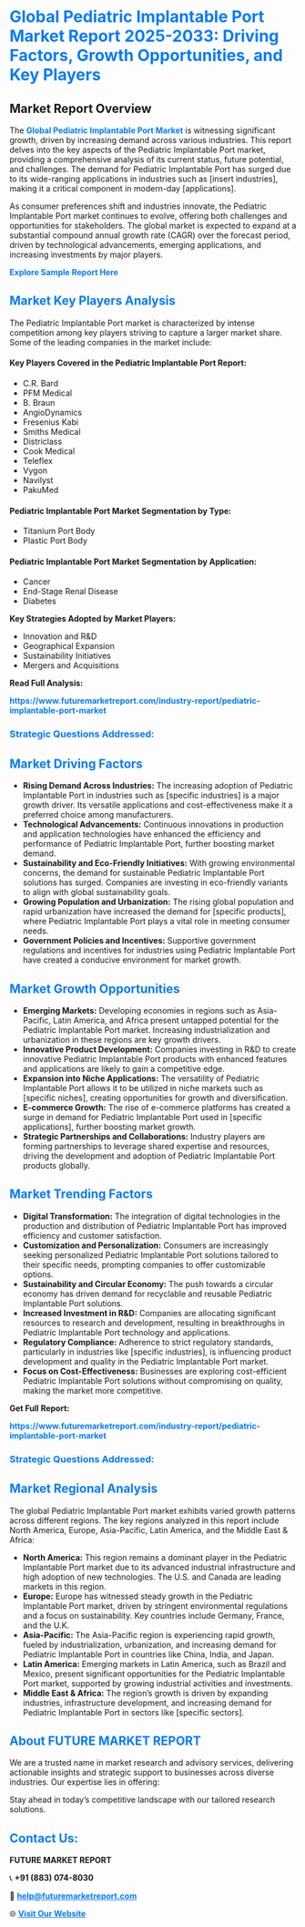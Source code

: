 <h1 style="color: #007BFF;">Global Pediatric Implantable Port Market Report 2025-2033: Driving Factors, Growth Opportunities, and Key Players</h1>

<section id="overview">
<h2>Market Report Overview</h2>
<p>The <a href="https://www.futuremarketreport.com/industry-report/pediatric-implantable-port-market" style="color: #007BFF; text-decoration: none;"><strong>Global Pediatric Implantable Port Market</strong></a> is witnessing significant growth, driven by increasing demand across various industries. This report delves into the key aspects of the Pediatric Implantable Port market, providing a comprehensive analysis of its current status, future potential, and challenges. The demand for Pediatric Implantable Port has surged due to its wide-ranging applications in industries such as [insert industries], making it a critical component in modern-day [applications].</p>
<p>As consumer preferences shift and industries innovate, the Pediatric Implantable Port market continues to evolve, offering both challenges and opportunities for stakeholders. The global market is expected to expand at a substantial compound annual growth rate (CAGR) over the forecast period, driven by technological advancements, emerging applications, and increasing investments by major players.</p>
</section>

<section id="overview">
<p><a href="https://www.futuremarketreport.com/request-sample/reportId=80306" style="color: #007BFF; text-decoration: none;"><strong>Explore Sample Report Here</strong></a></p>
</section>

<section id="key-players">
<h2 style="color: #007BFF;">Market Key Players Analysis</h2>
<p>The Pediatric Implantable Port market is characterized by intense competition among key players striving to capture a larger market share. Some of the leading companies in the market include:</p>
<h4>Key Players Covered in the Pediatric Implantable Port Report:</h4>
<ul><li>C.R. Bard</li><li>PFM Medical</li><li>B. Braun</li><li>AngioDynamics</li><li>Fresenius Kabi</li><li>Smiths Medical</li><li>Districlass</li><li>Cook Medical</li><li>Teleflex</li><li>Vygon</li><li>Navilyst</li><li>PakuMed</li></ul>
<h4>Pediatric Implantable Port Market Segmentation by Type:</h4>
<ul><li>Titanium Port Body</li><li>Plastic Port Body</li></ul>

<h4>Pediatric Implantable Port Market Segmentation by Application:</h4>
<ul><li>Cancer</li><li>End-Stage Renal Disease</li><li>Diabetes</li></ul>
<p><strong>Key Strategies Adopted by Market Players:</strong></p>
<ul>
<li>Innovation and R&D</li>
<li>Geographical Expansion</li>
<li>Sustainability Initiatives</li>
<li>Mergers and Acquisitions</li>
</ul>
</section>

<section>
<p><strong>Read Full Analysis: </strong></p><a href="https://www.futuremarketreport.com/industry-report/pediatric-implantable-port-market" style="color: #007BFF; text-decoration: none;"><strong>https://www.futuremarketreport.com/industry-report/pediatric-implantable-port-market</strong></a>
<h3 style="color: #007BFF;">Strategic Questions Addressed:</h3>
</section>

<section id="driving-factors">
<h2 style="color: #007BFF;">Market Driving Factors</h2>
<ul>
<li><strong>Rising Demand Across Industries:</strong> The increasing adoption of Pediatric Implantable Port in industries such as [specific industries] is a major growth driver. Its versatile applications and cost-effectiveness make it a preferred choice among manufacturers.</li>
<li><strong>Technological Advancements:</strong> Continuous innovations in production and application technologies have enhanced the efficiency and performance of Pediatric Implantable Port, further boosting market demand.</li>
<li><strong>Sustainability and Eco-Friendly Initiatives:</strong> With growing environmental concerns, the demand for sustainable Pediatric Implantable Port solutions has surged. Companies are investing in eco-friendly variants to align with global sustainability goals.</li>
<li><strong>Growing Population and Urbanization:</strong> The rising global population and rapid urbanization have increased the demand for [specific products], where Pediatric Implantable Port plays a vital role in meeting consumer needs.</li>
<li><strong>Government Policies and Incentives:</strong> Supportive government regulations and incentives for industries using Pediatric Implantable Port have created a conducive environment for market growth.</li>
</ul>
</section>

<section id="growth-opportunities">
<h2 style="color: #007BFF;">Market Growth Opportunities</h2>
<ul>
<li><strong>Emerging Markets:</strong> Developing economies in regions such as Asia-Pacific, Latin America, and Africa present untapped potential for the Pediatric Implantable Port market. Increasing industrialization and urbanization in these regions are key growth drivers.</li>
<li><strong>Innovative Product Development:</strong> Companies investing in R&D to create innovative Pediatric Implantable Port products with enhanced features and applications are likely to gain a competitive edge.</li>
<li><strong>Expansion into Niche Applications:</strong> The versatility of Pediatric Implantable Port allows it to be utilized in niche markets such as [specific niches], creating opportunities for growth and diversification.</li>
<li><strong>E-commerce Growth:</strong> The rise of e-commerce platforms has created a surge in demand for Pediatric Implantable Port used in [specific applications], further boosting market growth.</li>
<li><strong>Strategic Partnerships and Collaborations:</strong> Industry players are forming partnerships to leverage shared expertise and resources, driving the development and adoption of Pediatric Implantable Port products globally.</li>
</ul>
</section>

<section id="trending-factors">
<h2 style="color: #007BFF;">Market Trending Factors</h2>
<ul>
<li><strong>Digital Transformation:</strong> The integration of digital technologies in the production and distribution of Pediatric Implantable Port has improved efficiency and customer satisfaction.</li>
<li><strong>Customization and Personalization:</strong> Consumers are increasingly seeking personalized Pediatric Implantable Port solutions tailored to their specific needs, prompting companies to offer customizable options.</li>
<li><strong>Sustainability and Circular Economy:</strong> The push towards a circular economy has driven demand for recyclable and reusable Pediatric Implantable Port solutions.</li>
<li><strong>Increased Investment in R&D:</strong> Companies are allocating significant resources to research and development, resulting in breakthroughs in Pediatric Implantable Port technology and applications.</li>
<li><strong>Regulatory Compliance:</strong> Adherence to strict regulatory standards, particularly in industries like [specific industries], is influencing product development and quality in the Pediatric Implantable Port market.</li>
<li><strong>Focus on Cost-Effectiveness:</strong> Businesses are exploring cost-efficient Pediatric Implantable Port solutions without compromising on quality, making the market more competitive.</li>
</ul>
</section>

<section>
<p><strong>Get Full Report: </strong></p><a href="https://www.futuremarketreport.com/industry-report/pediatric-implantable-port-market" style="color: #007BFF; text-decoration: none;"><strong>https://www.futuremarketreport.com/industry-report/pediatric-implantable-port-market</strong></a>
<h3 style="color: #007BFF;">Strategic Questions Addressed:</h3>
</section>


<section id="regional-analysis">
<h2 style="color: #007BFF;">Market Regional Analysis</h2>
<p>The global Pediatric Implantable Port market exhibits varied growth patterns across different regions. The key regions analyzed in this report include North America, Europe, Asia-Pacific, Latin America, and the Middle East & Africa:</p>
<ul>
<li><strong>North America:</strong> This region remains a dominant player in the Pediatric Implantable Port market due to its advanced industrial infrastructure and high adoption of new technologies. The U.S. and Canada are leading markets in this region.</li>
<li><strong>Europe:</strong> Europe has witnessed steady growth in the Pediatric Implantable Port market, driven by stringent environmental regulations and a focus on sustainability. Key countries include Germany, France, and the U.K.</li>
<li><strong>Asia-Pacific:</strong> The Asia-Pacific region is experiencing rapid growth, fueled by industrialization, urbanization, and increasing demand for Pediatric Implantable Port in countries like China, India, and Japan.</li>
<li><strong>Latin America:</strong> Emerging markets in Latin America, such as Brazil and Mexico, present significant opportunities for the Pediatric Implantable Port market, supported by growing industrial activities and investments.</li>
<li><strong>Middle East & Africa:</strong> The region’s growth is driven by expanding industries, infrastructure development, and increasing demand for Pediatric Implantable Port in sectors like [specific sectors].</li>
</ul>
</section>

<footer>
<h2 style="color: #007BFF;">About FUTURE MARKET REPORT</h2>
<p>We are a trusted name in market research and advisory services, delivering actionable insights and strategic support to businesses across diverse industries. Our expertise lies in offering:</p>

<p>Stay ahead in today’s competitive landscape with our tailored research solutions.</p>

<h2 style="color: #007BFF;">Contact Us:</h2>
<p><strong>FUTURE MARKET REPORT</strong></p>
<p>📞 <strong>+91 (883) 074-8030</strong></p>
<p>📧 <strong><a href="mailto:help@futuremarketreport.com" style="color: #007BFF;">help@futuremarketreport.com</a></strong></p>
<p>🌐 <strong><a href="https://www.futuremarketreport.com/" style="color: #007BFF;">Visit Our Website</a></strong></p>
</footer>